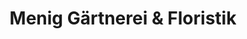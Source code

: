 ---
title: "Menig Gärtnerei & Floristik"
url: /bad-wurzach/menig-gaertnerei-und-floristik/
shop: Garten-Center
---